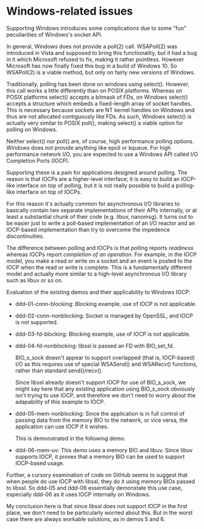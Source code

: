 Windows-related issues
======================

Supporting Windows introduces some complications due to some "fun" peculiarities
of Windows's socket API.

In general, Windows does not provide a poll(2) call. WSAPoll(2) was introduced
in Vista and supposed to bring this functionality, but it had a bug in it which
Microsoft refused to fix, making it rather pointless. However Microsoft has now
finally fixed this bug in a build of Windows 10. So WSAPoll(2) is a viable
method, but only on fairly new versions of Windows.

Traditionally, polling has been done on windows using select(). However, this
call works a little differently than on POSIX platforms. Whereas on POSIX
platforms select() accepts a bitmask of FDs, on Windows select() accepts a
structure which embeds a fixed-length array of socket handles. This is necessary
because sockets are NT kernel handles on Windows and thus are not allocated
contiguously like FDs. As such, Windows select() is actually very similar to
POSIX poll(), making select() a viable option for polling on Windows.

Neither select() nor poll() are, of course, high performance polling options.
Windows does not provide anything like epoll or kqueue. For high performance
network I/O, you are expected to use a Windows API called I/O Completion Ports
(IOCP).

Supporting these is a pain for applications designed around polling. The reason
is that IOCPs are a higher-level interface; it is easy to build an IOCP-like
interface on top of polling, but it is not really possible to build a
polling-like interface on top of IOCPs.

For this reason it's actually common for asynchronous I/O libraries to basically
contain two separate implementations of their APIs internally, or at least a
substantial chunk of their code (e.g. libuv, nanomsg). It turns out to be easier
just to write a poll-based implementation of an I/O reactor and an IOCP-based
implementation than try to overcome the impedence discontinuities.

The difference between polling and IOCPs is that polling reports *readiness*
whereas IOCPs report *completion of an operation*. For example, in the IOCP
model, you make a read or write on a socket and an event is posted to the IOCP
when the read or write is complete. This is a fundamentally different model and
actually more similar to a high-level asynchronous I/O library such as libuv or
so on.

Evaluation of the existing demos and their applicability to Windows IOCP:

- ddd-01-conn-blocking: Blocking example, use of IOCP is not applicable.

- ddd-02-conn-nonblocking: Socket is managed by OpenSSL, and IOCP is not
  supported.

- ddd-03-fd-blocking: Blocking example, use of IOCP is not applicable.

- ddd-04-fd-nonblocking: libssl is passed an FD with BIO_set_fd.

  BIO_s_sock doesn't appear to support overlapped (that is, IOCP-based) I/O
  as this requires use of special WSASend() and WSARecv() functions, rather
  than standard send()/recv().

  Since libssl already doesn't support IOCP for use of BIO_s_sock,
  we might say here that any existing application using BIO_s_sock
  obviously isn't trying to use IOCP, and therefore we don't need to
  worry about the adapability of this example to IOCP.

- ddd-05-mem-nonblocking: Since the application is in full control of passing
  data from the memory BIO to the network, or vice versa, the application
  can use IOCP if it wishes.

  This is demonstrated in the following demo:

- ddd-06-mem-uv: This demo uses a memory BIO and libuv. Since libuv supports
  IOCP, it proves that a memory BIO can be used to support IOCP-based usage.

Further, a cursory examination of code on GitHub seems to suggest that when
people do use IOCP with libssl, they do it using memory BIOs passed to libssl.
So ddd-05 and ddd-06 essentially demonstate this use case, especially ddd-06 as
it uses IOCP internally on Windows.

My conclusion here is that since libssl does not support IOCP in the first
place, we don't need to be particularly worried about this. But in the worst
case there are always workable solutions, as in demos 5 and 6.
